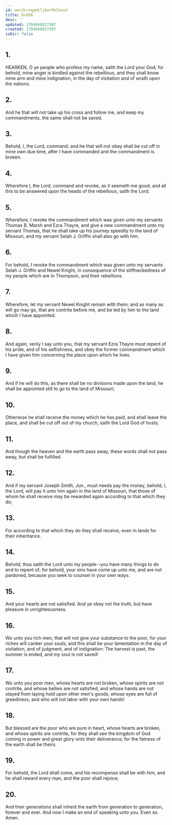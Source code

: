 ```yaml
---
id: wec3zrxqymtlj6erhblkxu3
title: Dc056
desc: ''
updated: 1704668817307
created: 1704668817307
isDir: false
---
```

## 1.
HEARKEN, O ye people who profess my name, saith the Lord your God; for behold, mine anger is kindled against the rebellious, and they shall know mine arm and mine indignation, in the day of visitation and of wrath upon the nations.
## 2.
And he that will not take up his cross and follow me, and keep my commandments, the same shall not be saved.
## 3.
Behold, I, the Lord, command; and he that will not obey shall be cut off in mine own due time, after I have commanded and the commandment is broken.
## 4.
Wherefore I, the Lord, command and revoke, as it seemeth me good; and all this to be answered upon the heads of the rebellious, saith the Lord.
## 5.
Wherefore, I revoke the commandment which was given unto my servants Thomas B. Marsh and Ezra Thayre, and give a new commandment unto my servant Thomas, that he shall take up his journey speedily to the land of Missouri, and my servant Selah J. Griffin shall also go with him.
## 6.
For behold, I revoke the commandment which was given unto my servants Selah J. Griffin and Newel Knight, in consequence of the stiffneckedness of my people which are in Thompson, and their rebellions.
## 7.
Wherefore, let my servant Newel Knight remain with them; and as many as will go may go, that are contrite before me, and be led by him to the land which I have appointed.
## 8.
And again, verily I say unto you, that my servant Ezra Thayre must repent of his pride, and of his selfishness, and obey the former commandment which I have given him concerning the place upon which he lives.
## 9.
And if he will do this, as there shall be no divisions made upon the land, he shall be appointed still to go to the land of Missouri;
## 10.
Otherwise he shall receive the money which he has paid, and shall leave the place, and shall be cut off out of my church, saith the Lord God of hosts;
## 11.
And though the heaven and the earth pass away, these words shall not pass away, but shall be fulfilled.
## 12.
And if my servant Joseph Smith, Jun., must needs pay the money, behold, I, the Lord, will pay it unto him again in the land of Missouri, that those of whom he shall receive may be rewarded again according to that which they do;
## 13.
For according to that which they do they shall receive, even in lands for their inheritance.
## 14.
Behold, thus saith the Lord unto my people--you have many things to do and to repent of; for behold, your sins have come up unto me, and are not pardoned, because you seek to counsel in your own ways.
## 15.
And your hearts are not satisfied. And ye obey not the truth, but have pleasure in unrighteousness.
## 16.
Wo unto you rich men, that will not give your substance to the poor, for your riches will canker your souls; and this shall be your lamentation in the day of visitation, and of judgment, and of indignation: The harvest is past, the summer is ended, and my soul is not saved!
## 17.
Wo unto you poor men, whose hearts are not broken, whose spirits are not contrite, and whose bellies are not satisfied, and whose hands are not stayed from laying hold upon other men's goods, whose eyes are full of greediness, and who will not labor with your own hands!
## 18.
But blessed are the poor who are pure in heart, whose hearts are broken, and whose spirits are contrite, for they shall see the kingdom of God coming in power and great glory unto their deliverance; for the fatness of the earth shall be theirs.
## 19.
For behold, the Lord shall come, and his recompense shall be with him, and he shall reward every man, and the poor shall rejoice;
## 20.
And their generations shall inherit the earth from generation to generation, forever and ever. And now I make an end of speaking unto you. Even so. Amen.
